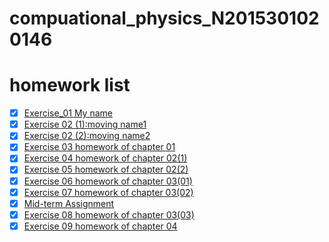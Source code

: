 # compuational_physics_N2015301020146
# homework list
- [x] [Exercise_01 My name](https://github.com/oliveryanjia/compuational_physics_N2015301020146/blob/master/temp.py)
- [x] [Exercise 02 (1):moving name1](https://github.com/oliveryanjia/compuational_physics_N2015301020146/blob/master/moving.py)
- [x] [Exercise 02 (2):moving name2](https://github.com/oliveryanjia/compuational_physics_N2015301020146/blob/master/moving2.py)
- [x] [Exercise 03 homework of chapter 01](https://github.com/oliveryanjia/compuational_physics_N2015301020146/blob/master/homework%20of%20chapter01.md)
- [x] [Exercise 04 homework of chapter 02(1)](https://github.com/oliveryanjia/compuational_physics_N2015301020146/blob/master/homework%20of%20chapter%2002.md)
- [x] [Exercise 05 homework of chapter 02(2)](https://github.com/oliveryanjia/compuational_physics_N2015301020146/blob/master/chapter02(2).md)
- [x] [Exercise 06 homework of chapter 03(01)](https://github.com/oliveryanjia/compuational_physics_N2015301020146/blob/master/homework%20of%20chapter03.md)
- [x] [Exercise 07 homework of chapter 03(02)](https://github.com/oliveryanjia/compuational_physics_N2015301020146/blob/master/homework%20of%20chapter%203%20%EF%BC%8802%EF%BC%89.md)
- [x] [Mid-term Assignment](https://github.com/oliveryanjia/compuational_physics_N2015301020146/blob/master/Mid-term%20Assignment.md)
- [x] [Exercise 08 homework of chapter 03(03)](https://github.com/oliveryanjia/compuational_physics_N2015301020146/blob/master/homework%20of%20chapter%2003%EF%BC%8803%EF%BC%89.md)
- [x] [Exercise 09 homework of chapter 04](https://github.com/oliveryanjia/compuational_physics_N2015301020146/blob/master/homework%20of%20chapter%2004.md)
